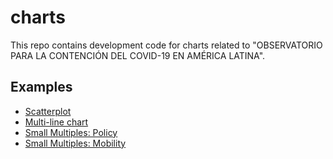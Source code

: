 # charts

This repo contains development code for charts related to "OBSERVATORIO PARA LA CONTENCIÓN DEL COVID-19 EN AMÉRICA LATINA".

## Examples

- [Scatterplot](scatterplot/index.html)
- [Multi-line chart](multi_line/index.html)
- [Small Multiples: Policy](multiples_policy/index.html)
- [Small Multiples: Mobility](multiples_mobility/index.html)
